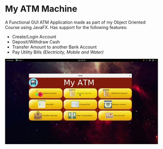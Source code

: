 # My ATM Machine
A Functional GUI ATM Application made as part of my Object Oriented Course using JavaFX.
Has support for the following features:
- Create/Login Account
- Deposit/Withdraw Cash
- Transfer Amount to another Bank Account
- Pay Utility Bills *(Electricity, Mobile and Water)*

![Screenshot of my Application](atm_gui.jpeg)
